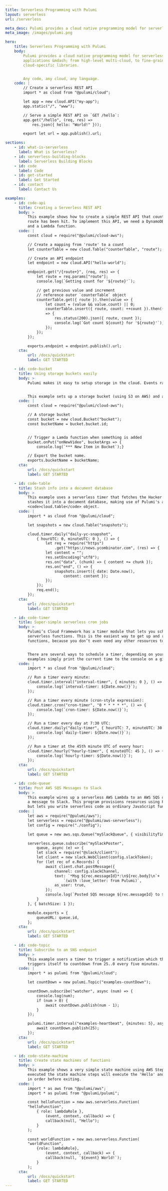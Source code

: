 ```yaml
---
title: Serverless Programming with Pulumi
layout: serverless
url: /serverless

meta_desc: Pulumi provides a cloud native programming model for serverless applications. Any code, any cloud, any app.
meta_image: /images/pulumi.png

hero:
    title: Serverless Programming with Pulumi
    body:
        Pulumi provides a cloud native programming model for serverless
        applications &mdash; from high-level multi-cloud, to fine-grained
        cloud-specific libraries.


        Any code, any cloud, any language.
    code: |
        // Create a serverless REST API
        import * as cloud from "@pulumi/cloud";

        let app = new cloud.API("my-app");
        app.static("/", "www");

        // Serve a simple REST API on `GET /hello`:
        app.get("/hello", (req, res) =>
            res.json({ hello: "World!" }));

        export let url = app.publish().url;

sections:
    - id: what-is-serverless
      label: What is Serverless?
    - id: serverless-building-blocks
      label: Serverless Building Blocks
    - id: code
      label: Code
    - id: get-started
      label: Get Started
    - id: contact
      label: Contact Us

examples:
    - id: code-api
      title: Creating a Serverless REST API
      body: >
          This example shows how to create a simple REST API that counts the number of times a
          route has been hit. To implement this API, we need a DynamoDB table, an API endpoint,
          and a Lambda function.
      code: |
          const cloud = require("@pulumi/cloud-aws");

          // Create a mapping from 'route' to a count
          let counterTable = new cloud.Table("counterTable", "route");

          // Create an API endpoint
          let endpoint = new cloud.API("hello-world");

          endpoint.get("/{route+}", (req, res) => {
              let route = req.params["route"];
              console.log(`Getting count for '${route}'`);

              // get previous value and increment
              // reference outer `counterTable` object
              counterTable.get({ route }).then(value => {
                  let count = (value && value.count) || 0;
                  counterTable.insert({ route, count: ++count }).then(()
                  => {
                      res.status(200).json({ route, count });
                      console.log(`Got count ${count} for '${route}'`);
                  });
              });
          });

          exports.endpoint = endpoint.publish().url;
      cta:
          url: /docs/quickstart
          label: GET STARTED

    - id: code-bucket
      title: Using storage buckets easily
      body: >
          Pulumi makes it easy to setup storage in the cloud. Events raised by the storage object can be handled by Lambda functions as actual lambdas in code.


          This example sets up a storage bucket (using S3 on AWS) and a simple Lambda function to respond to new items being added to the bucket.
      code: |
          const cloud = require("@pulumi/cloud-aws");

          // A storage bucket
          const bucket = new cloud.Bucket("bucket");
          const bucketName = bucket.bucket.id;


          // Trigger a Lamda function when something is added
          bucket.onPut("onNewVideo", bucketArgs => {
              console.log(`*** New Item in Bucket`);}

          // Export the bucket name.
          exports.bucketName = bucketName;
      cta:
          url: /docs/quickstart
          label: GET STARTED

    - id: code-table
      title: Stash info into a document database
      body: >
          This example uses a serverless timer that fetches the Hacker News homepage every hour and
          stashes it into a document database, making use of Pulumi's ability to reference the
          <code>cloud.table</code> object.
      code: |
          import * as cloud from "@pulumi/cloud";

          let snapshots = new cloud.Table("snapshots");

          cloud.timer.daily("daily-yc-snapshot",
              { hourUTC: 0, minuteUTC: 0 }, () => {
                  let req = require("https")
                      .get("https://news.ycombinator.com", (res) => {
                  let content = "";
                  res.setEncoding("utf8");
                  res.on("data", (chunk) => { content += chunk });
                  res.on("end", () => {
                      snapshots.insert({ date: Date.now(),
                          content: content });
                  });
              });
              req.end();
          });
      cta:
          url: /docs/quickstart
          label: GET STARTED

    - id: code-timer
      title: Super-simple serverless cron jobs
      body: >
          Pulumi’s Cloud Framework has a timer module that lets you schedule cron jobs that run
          serverless functions. This is the easiest way to get up and running with serverless
          functions, because you don’t even need any other resources to trigger events from.


          There are several ways to schedule a timer, depending on your stylistic preferences. These
          examples simply print the current time to the console on a given interval.
      code: |
          import * as cloud from "@pulumi/cloud";

          // Run a timer every minute:
          cloud.timer.interval("interval-timer", { minutes: 0 }, () => {
              console.log(`interval-timer: ${Date.now()}`);
          });

          // Run a timer every minute (cron-style expression):
          cloud.timer.cron("cron-timer", "0 * * * * *", () => {
              console.log(`cron-timer: ${Date.now()}`);
          });

          // Run a timer every day at 7:30 UTC:
          cloud.timer.daily("daily-timer", { hourUTC: 7, minuteUTC: 30 }, () => {
              console.log(`daily-timer: ${Date.now()}`);
          });

          // Run a timer at the 45th minute UTC of every hour:
          cloud.timer.hourly("hourly-timer", { minuteUTC: 45 }, () => {
              console.log(`hourly-timer: ${Date.now()}`);
          });
      cta:
          url: /docs/quickstart
          label: GET STARTED

    - id: code-queue
      title: Post AWS SQS Messages to Slack
      body: >
          This example wires up a serverless AWS Lambda to an AWS SQS queue and demonstrates posting
          a message to Slack. This program provisions resources using Pulumi's deployment system,
          but lets you write serverless code as ordinary JavaScript functions.
      code: |
          let aws = require("@pulumi/aws");
          let serverless = require("@pulumi/aws-serverless");
          let config = require("./config");

          let queue = new aws.sqs.Queue("mySlackQueue", { visibilityTimeoutSeconds: 180 });

          serverless.queue.subscribe("mySlackPoster",
              queue, async (e) => {
              let slack = require("@slack/client");
              let client = new slack.WebClient(config.slackToken);
              for (let rec of e.Records) {
                  await client.chat.postMessage({
                      channel: config.slackChannel,
                      text: `*Msg ${rec.messageId}*:\n${rec.body}\n`+
                          `(with :love_letter: from Pulumi)`,
                      as_user: true,
                  });
                  console.log(`Posted SQS message ${rec.messageId} to ${config.slackChannel}`);
              }
          }, { batchSize: 1 });

          module.exports = {
              queueURL: queue.id,
          };
      cta:
          url: /docs/quickstart
          label: GET STARTED

    - id: code-topic
      title: Subscribe to an SNS endpoint
      body: >
          This example users a timer to trigger a notification which then recursively
          triggers itself to countdown from 25..0 every five minutes.
      code: |
          import * as pulumi from "@pulumi/cloud";

          let countDown = new pulumi.Topic("examples-countDown");

          countDown.subscribe("watcher", async (num) => {
              console.log(num);
              if (num > 0) {
                  await countDown.publish(num - 1);
              }
          });

          pulumi.timer.interval("examples-heartbeat", {minutes: 5}, async () => {
              await countDown.publish(25);
          });
      cta:
          url: /docs/quickstart
          label: GET STARTED

    - id: code-state-machine
      title: Create state machines of functions
      body: >
          This example shows a very simple state machine using AWS Step Functions. When
          executed the state machine steps will execute the 'Hello' and then 'World', steps
          in order before exiting.
      code: |
          import * as aws from "@pulumi/aws";
          import * as pulumi from "@pulumi/pulumi";

          const helloFunction = new aws.serverless.Function(
          "helloFunction",
              { role: lambdaRole },
                  (event, context, callback) => {
                  callback(null, "Hello");
              }
          );

          const worldFunction = new aws.serverless.Function(
          "worldFunction",
              {role: lambdaRole},
                  (event, context, callback) => {
                  callback(null, `${event} World!`);
              }
          );
      cta:
          url: /docs/quickstart
          label: GET STARTED
---
```

